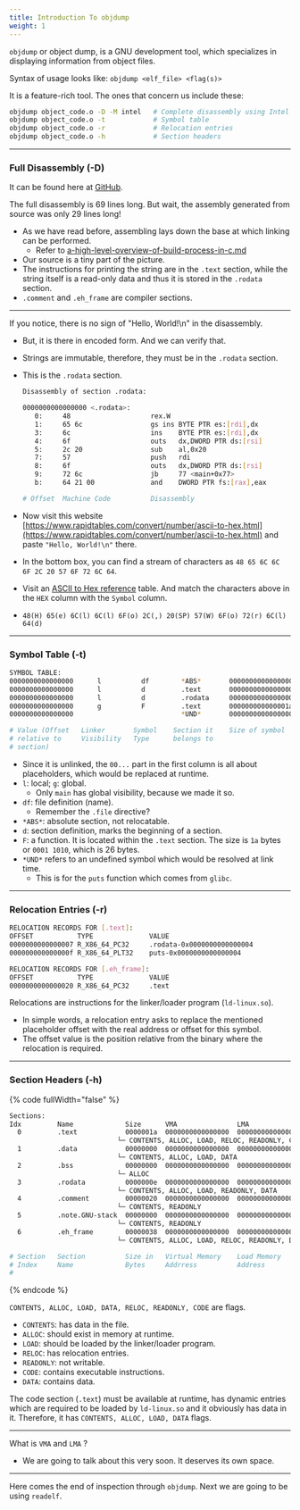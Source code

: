 ```yaml
---
title: Introduction To objdump
weight: 1
---
```


`objdump` or object dump, is a GNU development tool, which specializes in displaying information from object files.

Syntax of usage looks like: `objdump <elf_file> <flag(s)>`

It is a feature-rich tool. The ones that concern us include these:

```bash
objdump object_code.o -D -M intel   # Complete disassembly using Intel syntax
objdump object_code.o -t            # Symbol table
objdump object_code.o -r            # Relocation entries
objdump object_code.o -h            # Section headers
```

***

### Full Disassembly (-D)

It can be found here at [GitHub](https://github.com/hi-anki/reverse-engineering/blob/main/program1/assets/full_disasm_from_obj_code).

The full disassembly is 69 lines long. But wait, the assembly generated from source was only 29 lines long!

* As we have read before, assembling lays down the base at which linking can be performed.
  * Refer to [a-high-level-overview-of-build-process-in-c.md](../a-high-level-overview-of-build-process-in-c.md "mention")
* Our source is a tiny part of the picture.
* The instructions for printing the string are in the `.text` section, while the string itself is a read-only data and thus it is stored in the `.rodata` section.
* `.comment` and `.eh_frame` are compiler sections.

***

If you notice, there is no sign of "Hello, World!\n" in the disassembly.

* But, it is there in encoded form. And we can verify that.
* Strings are immutable, therefore, they must be in the `.rodata` section.
*   This is the `.rodata` section.

    ```bash
    Disassembly of section .rodata:

    0000000000000000 <.rodata>:
       0:	  48                   	rex.W
       1:	  65 6c                	gs ins BYTE PTR es:[rdi],dx
       3:	  6c                   	ins    BYTE PTR es:[rdi],dx
       4:	  6f                   	outs   dx,DWORD PTR ds:[rsi]
       5:	  2c 20                	sub    al,0x20
       7:	  57                   	push   rdi
       8:	  6f                   	outs   dx,DWORD PTR ds:[rsi]
       9:	  72 6c                	jb     77 <main+0x77>
       b:	  64 21 00             	and    DWORD PTR fs:[rax],eax

    # Offset  Machine Code          Disassembly
    ```
* Now visit this website [https://www.rapidtables.com/convert/number/ascii-to-hex.html](https://www.rapidtables.com/convert/number/ascii-to-hex.html) and paste `"Hello, World!\n"` there.
* In the bottom box, you can find a stream of characters as `48 65 6C 6C 6F 2C 20 57 6F 72 6C 64`.
* Visit an [ASCII to Hex reference](https://www.ascii-code.com/) table. And match the characters above in the `HEX` column with the `Symbol` column.
* `48(H) 65(e) 6C(l) 6C(l) 6F(o) 2C(,) 20(SP) 57(W) 6F(o) 72(r) 6C(l) 64(d)`&#x20;

***

### Symbol Table (-t)

```bash
SYMBOL TABLE:
0000000000000000      l          df        *ABS*       0000000000000000    hello.c
0000000000000000      l          d         .text       0000000000000000    .text
0000000000000000      l          d         .rodata     0000000000000000    .rodata
0000000000000000      g          F         .text       000000000000001a    hello
0000000000000000                           *UND*       0000000000000000    puts

# Value (Offset   Linker       Symbol    Section it    Size of symbol     Symbol name
# relative to     Visibility   Type      belongs to
# section)
```

* Since it is unlinked, the `00...` part in the first column is all about placeholders, which would be replaced at runtime.
* `l`: local; `g`: global.
  * Only `main` has global visibility, because we made it so.
* `df`: file definition (name).
  * Remember the `.file` directive?
* `*ABS*`: absolute section, not relocatable.
* `d`: section definition, marks the beginning of a section.
* `F`: a function. It is located within the `.text` section. The size is `1a` bytes or `0001 1010`, which is 26 bytes.
* `*UND*` refers to an undefined symbol which would be resolved at link time.
  * This is for the `puts` function which comes from `glibc`.

***

### Relocation Entries (-r)

```bash
RELOCATION RECORDS FOR [.text]:
OFFSET           TYPE              VALUE
0000000000000007 R_X86_64_PC32     .rodata-0x0000000000000004
000000000000000f R_X86_64_PLT32    puts-0x0000000000000004

RELOCATION RECORDS FOR [.eh_frame]:
OFFSET           TYPE              VALUE
0000000000000020 R_X86_64_PC32     .text
```

Relocations are instructions for the linker/loader program (`ld-linux.so`).

* In simple words, a relocation entry asks to replace the mentioned placeholder offset with the real address or offset for this symbol.
* The offset value is the position relative from the binary where the relocation is required.

***

### Section Headers (-h)

{% code fullWidth="false" %}
```bash
Sections:
Idx         Name             Size      VMA               LMA               File off     Algn
  0         .text            0000001a  0000000000000000  0000000000000000  00000040     2**0
                           └─ CONTENTS, ALLOC, LOAD, RELOC, READONLY, CODE
  1         .data            00000000  0000000000000000  0000000000000000  0000005a     2**0
                           └─ CONTENTS, ALLOC, LOAD, DATA
  2         .bss             00000000  0000000000000000  0000000000000000  0000005a     2**0
                           └─ ALLOC
  3         .rodata          0000000e  0000000000000000  0000000000000000  0000005a     2**0
                           └─ CONTENTS, ALLOC, LOAD, READONLY, DATA
  4         .comment         00000020  0000000000000000  0000000000000000  00000068     2**0
                           └─ CONTENTS, READONLY
  5         .note.GNU-stack  00000000  0000000000000000  0000000000000000  00000088     2**0
                           └─ CONTENTS, READONLY
  6         .eh_frame        00000038  0000000000000000  0000000000000000  00000088     2**3
                           └─ CONTENTS, ALLOC, LOAD, RELOC, READONLY, DATA

# Section   Section          Size in   Virtual Memory    Load Memory       Offset In    Alignment
# Index     Name             Bytes     Addrress          Address           File Where   Requirement
#                                                                          It Begins
```
{% endcode %}

`CONTENTS, ALLOC, LOAD, DATA, RELOC, READONLY, CODE` are flags.

* `CONTENTS`: has data in the file.
* `ALLOC`: should exist in memory at runtime.
* `LOAD`: should be loaded by the linker/loader program.
* `RELOC`: has relocation entries.
* `READONLY`: not writable.
* `CODE`: contains executable instructions.
* `DATA`: contains data.

The code section (`.text`) must be available at runtime, has dynamic entries which are required to be loaded by `ld-linux.so` and it obviously has data in it. Therefore, it has `CONTENTS, ALLOC, LOAD, DATA` flags.

***

What is `VMA` and `LMA` ?

* We are going to talk about this very soon. It deserves its own space.

***

Here comes the end of inspection through `objdump`. Next we are going to be using `readelf`.